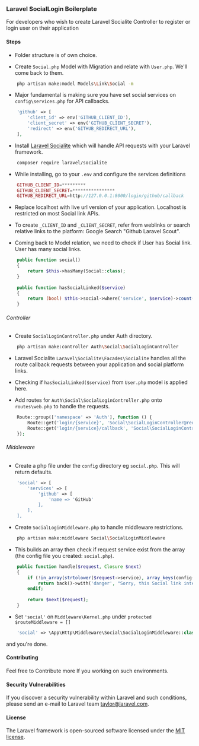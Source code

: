 ### Laravel SocialLogin Boilerplate

For developers who wish to create Laravel Socialite Controller to register or login user on their application

#### Steps

- Folder structure is of own choice.

- Create `Social.php` Model with Migration and relate with `User.php`. We'll come back to them.

```bash
    php artisan make:model Models\Link\Social -m
```

- Major fundamental is making sure you have set social services on `config\services.php` for API callbacks.

```php
    'github' => [
        'client_id' => env('GITHUB_CLIENT_ID'),
        'client_secret' => env('GITHUB_CLIENT_SECRET'),
        'redirect' => env('GITHUB_REDIRECT_URL'),
    ],
```
- Install [Laravel Socialite](https://github.com/laravel/socialite) which will handle API requests with your Laravel framework.

```bash
    composer require laravel/socialite
```

- While installing, go to your `.env` and configure the services definitions

```php
    GITHUB_CLIENT_ID=*********
    GITHUB_CLIENT_SECRET=****************
    GITHUB_REDIRECT_URL=http://127.0.0.1:8000/login/github/callback
```
- Replace localhost with live url version of your application. Localhost is restricted on most Social link APIs.

- To create `_CLIENT_ID` and `_CLIENT_SECRET`, refer from weblinks or search relative links to the platform: Google Search "Github Laravel Scout".

- Coming back to Model relation, we need to check if User has Social link. User has many social links.

```php
    public function social()
    {
        return $this->hasMany(Social::class);
    }
    
    public function hasSocialLinked($service)
    {
        return (bool) $this->social->where('service', $service)->count();
    }
```

###### Controller

- Create `SocialLoginController.php` under Auth directory.

```bash
    php artisan make:controller Auth\Social\SocialLoginController
```
- Laravel Socialite `Laravel\Socialite\Facades\Socialite` handles all the route callback requests between your application and social platform links.

- Checking if `hasSocialLinked($service)` from `User.php` model is applied here.

- Add routes for `Auth\Social\SocialLoginController.php` onto `routes\web.php` to handle the requests.

```php
    Route::group(['namespace' => 'Auth'], function () {
        Route::get('login/{service}', 'Social\SocialLoginController@redirect')->name('auth.redirect');
        Route::get('login/{service}/callback', 'Social\SocialLoginController@callback')->name('auth.callback');
    });
```

###### Middleware

- Create a php file under the `config` directory eg `social.php`. This will return defaults.

```php
    'social' => [
        'services' => [
            'github' => [
                'name => 'GitHub'
            ],
        ],
    ],
```
- Create `SocialLoginMiddleware.php` to handle middleware restrictions.

```bash
    php artisan make:middleware Social\SocialLoginMiddleware 
```
- This builds an array then check if request service exist from the array (the config file you created: `social.php`).

```php
    public function handle($request, Closure $next)
    {
        if (!in_array(strtolower($request->service), array_keys(config('social.social.services')))):
            return back()->with('danger', "Sorry, this Social link integration does not exist yet.");
        endif;
        
        return $next($request);
    }
```
- Set `'social'` on `Middleware\Kernel.php` under `protected $routeMiddleware = []`

```php
    'social' => \App\Http\Middleware\Social\SocialLoginMiddleware::class,
```

and you're done.

#### Contributing

Feel free to Contribute more If you working on such environments.

#### Security Vulnerabilities

If you discover a security vulnerability within Laravel and such conditions, please send an e-mail to Laravel team [taylor@laravel.com](mailto:taylor@laravel.com).

#### License

The Laravel framework is open-sourced software licensed under the [MIT license](https://opensource.org/licenses/MIT).
